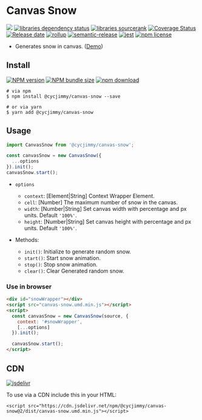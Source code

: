 # Canvas Snow

![][workflows-badge-image]
[![libraries dependency status][libraries-status-image]][libraries-status-url]
[![libraries sourcerank][libraries-sourcerank-image]][libraries-sourcerank-url]
[![Coverage Status][coverage-image]][coverage-url]
[![Release date][release-date-image]][release-url]
[![rollup][rollup-image]][rollup-url]
[![semantic-release][semantic-image]][semantic-url]
[![jest][jest-image]][jest-url]
[![npm license][license-image]][download-url]

* Generates snow in canvas. ([Demo][github-pages-url])

## Install
[![NPM version][npm-image]][npm-url]
[![NPM bundle size][npm-bundle-size-image]][npm-url]
[![npm download][download-image]][download-url]

```shell
# via npm
$ npm install @cycjimmy/canvas-snow --save

# or via yarn
$ yarn add @cycjimmy/canvas-snow
```

## Usage
```javascript
import CanvasSnow from '@cycjimmy/canvas-snow';

const canvasSnow = new CanvasSnow({
  ...options
}).init();
canvasSnow.start();
```

* `options`
  * `context`: [Element|String] Context Wrapper Element.
  * `cell`: [Number] The maximum number of snow in the canvas.
  * `width`: [Number|String] Set canvas width with percentage and px units. Default `'100%'`.
  * `height`: [Number|String] Set canvas height with percentage and px units. Default `'100%'`.

* Methods:
  * `init()`: Initialize to generate random snow.
  * `start()`: Start snow animation.
  * `stop()`: Stop snow animation.
  * `clear()`: Clear Generated random snow.

### Use in browser
```html
<div id="snowWrapper"></div>
<script src="canvas-snow.umd.min.js"></script>
<script>
  const canvasSnow = new CanvasSnow(source, {
    context: '#snowWrapper',
    [...options]
  }).init();

  canvasSnow.start();
</script>
```

## CDN
[![jsdelivr][jsdelivr-image]][jsdelivr-url]

To use via a CDN include this in your HTML:
```text
<script src="https://cdn.jsdelivr.net/npm/@cycjimmy/canvas-snow@2/dist/canvas-snow.umd.min.js"></script>
```

<!-- Links: -->
[npm-image]: https://img.shields.io/npm/v/@cycjimmy/canvas-snow
[npm-url]: https://npmjs.org/package/@cycjimmy/canvas-snow
[npm-bundle-size-image]: https://img.shields.io/bundlephobia/min/@cycjimmy/canvas-snow

[download-image]: https://img.shields.io/npm/dt/@cycjimmy/canvas-snow
[download-url]: https://npmjs.org/package/@cycjimmy/canvas-snow

[jsdelivr-image]: https://img.shields.io/jsdelivr/npm/hy/@cycjimmy/canvas-snow
[jsdelivr-url]: https://www.jsdelivr.com/package/npm/@cycjimmy/canvas-snow

[workflows-badge-image]: https://github.com/cycjimmy/canvas-snow/workflows/Test%20CI/badge.svg

[libraries-status-image]: https://img.shields.io/librariesio/release/npm/@cycjimmy/canvas-snow
[libraries-sourcerank-image]: https://img.shields.io/librariesio/sourcerank/npm/@cycjimmy/canvas-snow
[libraries-status-url]: https://libraries.io/github/cycjimmy/canvas-snow
[libraries-sourcerank-url]: https://libraries.io/npm/@cycjimmy%2Fcanvas-snow

[coverage-image]: https://img.shields.io/coveralls/github/cycjimmy/canvas-snow
[coverage-url]: https://coveralls.io/github/cycjimmy/canvas-snow

[release-date-image]: https://img.shields.io/github/release-date/cycjimmy/canvas-snow
[release-url]: https://github.com/cycjimmy/canvas-snow/releases

[rollup-image]: https://img.shields.io/github/package-json/dependency-version/cycjimmy/canvas-snow/dev/rollup
[rollup-url]: https://github.com/rollup/rollup

[semantic-image]: https://img.shields.io/badge/%20%20%F0%9F%93%A6%F0%9F%9A%80-semantic--release-e10079.svg
[semantic-url]: https://github.com/semantic-release/semantic-release

[jest-image]: https://img.shields.io/badge/tested_with-jest-99424f.svg
[jest-url]: https://github.com/facebook/jest

[license-image]: https://img.shields.io/npm/l/@cycjimmy/canvas-snow

[github-pages-url]: https://cycjimmy.github.io/canvas-snow/
